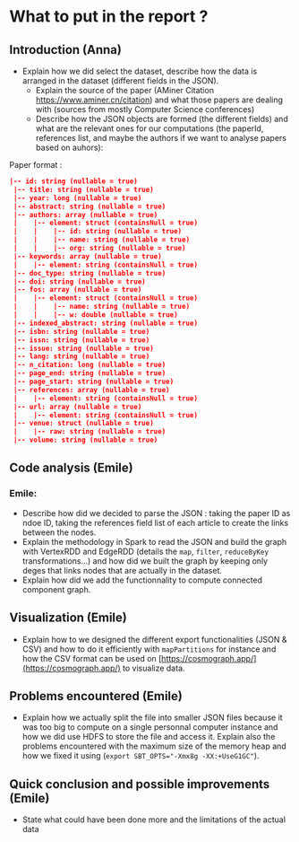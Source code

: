 # What to put in the report ?

## Introduction (Anna)
- Explain how we did select the dataset, describe how the data is arranged in the dataset (different fields in the JSON).
    - Explain the source of the paper (AMiner Citation https://www.aminer.cn/citation) and what those papers are dealing with (sources from mostly Computer Science conferences)
    - Describe how the JSON objects are formed (the different fields) and what are the relevant ones for our computations (the paperId, references list, and maybe the authors if we want to analyse papers based on auhors):
 
 Paper format :
 ```json
 |-- id: string (nullable = true)
 |-- title: string (nullable = true)
 |-- year: long (nullable = true)
 |-- abstract: string (nullable = true)
 |-- authors: array (nullable = true)
 |    |-- element: struct (containsNull = true)
 |    |    |-- id: string (nullable = true)
 |    |    |-- name: string (nullable = true)
 |    |    |-- org: string (nullable = true)
 |-- keywords: array (nullable = true)
 |    |-- element: string (containsNull = true)
 |-- doc_type: string (nullable = true)
 |-- doi: string (nullable = true)
 |-- fos: array (nullable = true)
 |    |-- element: struct (containsNull = true)
 |    |    |-- name: string (nullable = true)
 |    |    |-- w: double (nullable = true)
 |-- indexed_abstract: string (nullable = true)
 |-- isbn: string (nullable = true)
 |-- issn: string (nullable = true)
 |-- issue: string (nullable = true)
 |-- lang: string (nullable = true)
 |-- n_citation: long (nullable = true)
 |-- page_end: string (nullable = true)
 |-- page_start: string (nullable = true)
 |-- references: array (nullable = true)
 |    |-- element: string (containsNull = true)
 |-- url: array (nullable = true)
 |    |-- element: string (containsNull = true)
 |-- venue: struct (nullable = true)
 |    |-- raw: string (nullable = true)
 |-- volume: string (nullable = true)
```

## Code analysis (Emile)
### Emile:
- Describe how did we decided to parse the JSON : taking the paper ID as ndoe ID, taking the references field list of each article to create the links between the nodes.
- Explain the methodology in Spark to read the JSON and build the graph with VertexRDD and EdgeRDD (details the `map`, `filter`, `reduceByKey` transformations...) and how did we built the graph by keeping only deges that links nodes that are actually in the dataset.
- Explain how did we add the functionnality to compute connected component graph.

## Visualization (Emile)
- Explain how to we designed the different export functionalities (JSON & CSV) and how to do it efficiently with `mapPartitions` for instance and how the CSV format can be used on [https://cosmograph.app/](https://cosmograph.app/) to visualize data.

## Problems encountered (Emile)
- Explain how we actually split the file into smaller JSON files because it was too big to compute on a single personnal computer instance and how we did use HDFS to store the file and access it. Explain also the problems encountered with the maximum size of the memory heap and how we fixed it using (`export SBT_OPTS="-Xmx8g -XX:+UseG1GC"`).

## Quick conclusion and possible improvements (Emile)
- State what could have been done more and the limitations of the actual data